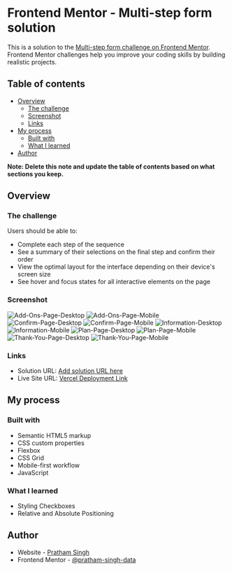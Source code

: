 # Frontend Mentor - Multi-step form solution

This is a solution to the [Multi-step form challenge on Frontend Mentor](https://www.frontendmentor.io/challenges/multistep-form-YVAnSdqQBJ). Frontend Mentor challenges help you improve your coding skills by building realistic projects. 

## Table of contents

- [Overview](#overview)
  - [The challenge](#the-challenge)
  - [Screenshot](#screenshot)
  - [Links](#links)
- [My process](#my-process)
  - [Built with](#built-with)
  - [What I learned](#what-i-learned)
- [Author](#author)

**Note: Delete this note and update the table of contents based on what sections you keep.**

## Overview

### The challenge

Users should be able to:

- Complete each step of the sequence
- See a summary of their selections on the final step and confirm their order
- View the optimal layout for the interface depending on their device's screen size
- See hover and focus states for all interactive elements on the page

### Screenshot

![Add-Ons-Page-Desktop](assets/screenshots/Add-Ons-Page-Desktop.png?raw=true)
![Add-Ons-Page-Mobile](assets/screenshots/Add-Ons-Page-Mobile.png?raw=true)
![Confirm-Page-Desktop](assets/screenshots/Confirm-Page-Desktop.png?raw=true)
![Confirm-Page-Mobile](assets/screenshots/Confirm-Page-Mobile.png?raw=true)
![Information-Desktop](assets/screenshots/Information-Desktop.png?raw=true)
![Information-Mobile](assets/screenshots/Information-Mobile.png?raw=true)
![Plan-Page-Desktop](assets/screenshots/Plan-Page-Desktop.png?raw=true)
![Plan-Page-Mobile](assets/screenshots/Plan-Page-Mobile.png?raw=true)
![Thank-You-Page-Desktop](assets/screenshots/Thank-You-Page-Desktop.png?raw=true)
![Thank-You-Page-Mobile](assets/screenshots/Thank-You-Page-Mobile.png?raw=true)

### Links

- Solution URL: [Add solution URL here](https://your-solution-url.com)
- Live Site URL: [Vercel Deployment Link](https://frontend-mentor-multi-page-form.vercel.app/)

## My process

### Built with

- Semantic HTML5 markup
- CSS custom properties
- Flexbox
- CSS Grid
- Mobile-first workflow
- JavaScript

### What I learned

* Styling Checkboxes
* Relative and Absolute Positioning

## Author

- Website - [Pratham Singh](www.linkedin.com/in/pratham-singh-software-developer)
- Frontend Mentor - [@pratham-singh-data](https://www.frontendmentor.io/profile/pratham-singh-data)